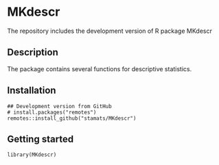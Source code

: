 # MKdescr
The repository includes the development version of R package MKdescr

## Description
The package contains several functions for descriptive statistics.

## Installation

```{r, eval = FALSE}
## Development version from GitHub
# install.packages("remotes")
remotes::install_github("stamats/MKdescr")
```

## Getting started

```{r}
library(MKdescr)
```
